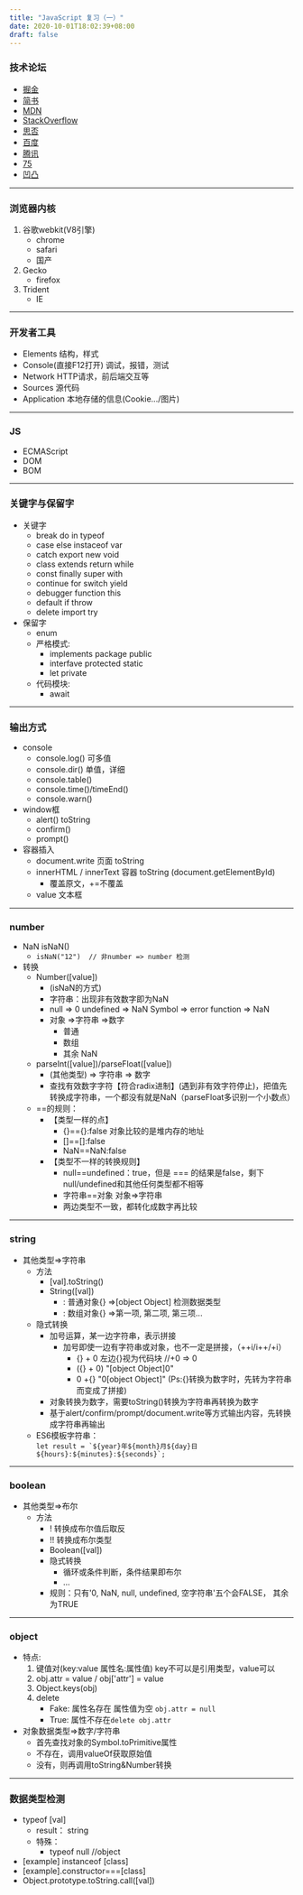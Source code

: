 ```yaml
---
title: "JavaScript 复习（一）"
date: 2020-10-01T18:02:39+08:00
draft: false
---
```

### 技术论坛
- [掘金](https://juejin.im/)
- [简书](https://www.jianshu.com/)
- [MDN](https://developer.mozilla.org/zh-CN/)
- [StackOverflow](https://stackoverflow.com/)
- [思否](https://segmentfault.com/)
- [百度](http://fex.baidu.com/)
- [腾讯](http://alloyteam.com/)
- [75](https://75.team/)
- [凹凸](https://aotu.io/)
---
### 浏览器内核
1. 谷歌webkit(V8引擎)
    - chrome
    - safari
    - 国产
2. Gecko
    - firefox
3. Trident
    - IE
---
### 开发者工具
- Elements 结构，样式 
- Console(直接F12打开) 调试，报错，测试
- Network HTTP请求，前后端交互等
- Sources 源代码
- Application 本地存储的信息(Cookie.../图片)
---
### JS
* ECMAScript
* DOM
* BOM
---
###  关键字与保留字
- 关键字
    * break do in typeof 
    * case else instaceof var
    * catch export new void
    * class extends return while
    * const finally super with
    * continue for switch yield
    * debugger function this
    * default if throw
    * delete import try
- 保留字
    * enum
    * 严格模式:
        - implements package public
        - interfave protected static
        - let private
    * 代码模块:
        - await
---
### 输出方式
- console
    - console.log() 可多值
    - console.dir() 单值，详细
    - console.table()
    - console.time()/timeEnd()
    - console.warn()
- window框
    - alert() toString
    - confirm()
    - prompt()
- 容器插入
    - document.write 页面 toString 
    - innerHTML / innerText 容器 toString (document.getElementById)
        - 覆盖原文，+=不覆盖
    - value 文本框
---
### number
* NaN isNaN()
    - ```isNaN("12")  // 非number => number 检测```
* 转换
    - Number([value]) 
        + (isNaN的方式) 
        + 字符串：出现非有效数字即为NaN
        + null => 0 undefined => NaN Symbol => error function => NaN
        + 对象  =>字符串 =>数字
            - 普通
            - 数组
            - 其余 NaN
    - parseInt([value])/parseFloat([value])
        - (其他类型) => 字符串 => 数字
        - 查找有效数字字符【符合radix进制】(遇到非有效字符停止)，把值先转换成字符串，一个都没有就是NaN（parseFloat多识别一个小数点）
    - ==的规则：
        + 【类型一样的点】
            * {}=={}:false 对象比较的是堆内存的地址
            * []==[]:false
            * NaN==NaN:false
        + 【类型不一样的转换规则】
            * null==undefined：true，但是 === 的结果是false，剩下null/undefined和其他任何类型都不相等
            * 字符串==对象 对象=>字符串
            * 两边类型不一致，都转化成数字再比较
---
### string
*  其他类型=>字符串  
      + 方法  
        * [val].toString() 
        * String([val])
            - : 普通对象{} =>[object Object] 检测数据类型
            - : 数组对象{} =>第一项, 第二项, 第三项...
      + 隐式转换
        * 加号运算，某一边字符串，表示拼接
            - 加号即使一边有字符串或对象，也不一定是拼接，（++i/i++/+i）
                + {} + 0  左边{}视为代码块 //+0 => 0
                + ({} + 0) "[object Object]0"
                + 0 +{} "0[object Object]"  (Ps:{}转换为数字时，先转为字符串而变成了拼接)
        * 对象转换为数字，需要toString()转换为字符串再转换为数字
        * 基于alert/confirm/prompt/document.write等方式输出内容，先转换成字符串再输出
      + ES6模板字符串：  
        ```let result = `${year}年${month}月${day}日 ${hours}:${minutes}:${seconds}`; ```   
---
### boolean
* 其他类型=>布尔
    + 方法
        * ! 转换成布尔值后取反
        * !! 转换成布尔类型
        * Boolean([val])
      + 隐式转换
        * 循环或条件判断，条件结果即布尔
        * ...
      + 规则：只有'0, NaN, null, undefined, 空字符串'五个会FALSE， 其余为TRUE
---
### object
* 特点:
    1. 键值对(key:value 属性名:属性值) key不可以是引用类型，value可以
    2. obj.attr = value / obj['attr'] = value
    3. Object.keys(obj) 
    4. delete
        - Fake: 属性名存在 属性值为空 ```obj.attr = null```
        - True: 属性不存在```delete obj.attr```
* 对象数据类型=>数字/字符串
    - 首先查找对象的Symbol.toPrimitive属性
    - 不存在，调用valueOf获取原始值
    - 没有，则再调用toString&Number转换
---
### 数据类型检测
- typeof [val]
    * result： string
    * 特殊：
        - typeof null //object
- [example] instanceof [class]
- [example].constructor===[class]
- Object.prototype.toString.call([val]) 







